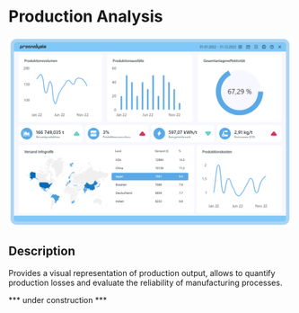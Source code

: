 # Production Analysis

![Production Analysis UI](prod_analysis.png)

## Description
Provides a visual representation of production output, allows to quantify production losses and evaluate the reliability of manufacturing processes. 

*** under construction ***

